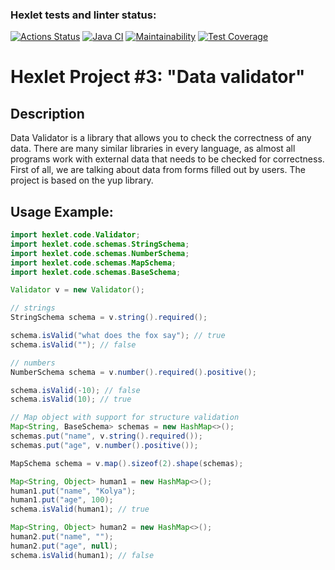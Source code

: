### Hexlet tests and linter status:
[![Actions Status](https://github.com/Zenjo93/java-project-78/workflows/hexlet-check/badge.svg)](https://github.com/Zenjo93/java-project-78/actions)
[![Java CI](https://github.com/Zenjo93/java-project-78/actions/workflows/main.yml/badge.svg)](https://github.com/Zenjo93/java-project-78/actions/workflows/main.yml)
[![Maintainability](https://api.codeclimate.com/v1/badges/df17ecfe3ec1385a8f14/maintainability)](https://codeclimate.com/github/Zenjo93/java-project-78/maintainability)
[![Test Coverage](https://api.codeclimate.com/v1/badges/df17ecfe3ec1385a8f14/test_coverage)](https://codeclimate.com/github/Zenjo93/java-project-78/test_coverage)


# Hexlet Project #3: "Data validator"
## Description
Data Validator is a library that allows you to check the correctness of any data. There are many similar libraries in every language, as almost all programs work with external data that needs to be checked for correctness. First of all, we are talking about data from forms filled out by users. The project is based on the yup library.

## Usage Example:
```java
import hexlet.code.Validator;
import hexlet.code.schemas.StringSchema;
import hexlet.code.schemas.NumberSchema;
import hexlet.code.schemas.MapSchema;
import hexlet.code.schemas.BaseSchema;

Validator v = new Validator();

// strings
StringSchema schema = v.string().required();

schema.isValid("what does the fox say"); // true
schema.isValid(""); // false

// numbers
NumberSchema schema = v.number().required().positive();

schema.isValid(-10); // false
schema.isValid(10); // true

// Map object with support for structure validation
Map<String, BaseSchema> schemas = new HashMap<>();
schemas.put("name", v.string().required());
schemas.put("age", v.number().positive());

MapSchema schema = v.map().sizeof(2).shape(schemas);

Map<String, Object> human1 = new HashMap<>();
human1.put("name", "Kolya");
human1.put("age", 100);
schema.isValid(human1); // true

Map<String, Object> human2 = new HashMap<>();
human2.put("name", "");
human2.put("age", null);
schema.isValid(human1); // false
```
